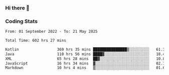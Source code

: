 ### Hi there 👋

<!--
**Girrafeec/girrafeec** is a ✨ _special_ ✨ repository because its `README.md` (this file) appears on your GitHub profile.

Here are some ideas to get you started:

- 🔭 I’m currently working on ...
- 🌱 I’m currently learning ...
- 👯 I’m looking to collaborate on ...
- 🤔 I’m looking for help with ...
- 💬 Ask me about ...
- 📫 How to reach me: ...
- 😄 Pronouns: ...
- ⚡ Fun fact: ...
-->

### Coding Stats
<!--START_SECTION:waka-->

```txt
From: 01 September 2022 - To: 21 May 2025

Total Time: 602 hrs 27 mins

Kotlin                 369 hrs 35 mins ███████████████▒░░░░░░░░░   61.35 %
Java                   110 hrs 56 mins ████▓░░░░░░░░░░░░░░░░░░░░   18.42 %
XML                    65 hrs 28 mins  ██▓░░░░░░░░░░░░░░░░░░░░░░   10.87 %
JavaScript             16 hrs 34 mins  ▓░░░░░░░░░░░░░░░░░░░░░░░░   02.75 %
Markdown               10 hrs 4 mins   ▒░░░░░░░░░░░░░░░░░░░░░░░░   01.67 %
```

<!--END_SECTION:waka-->
